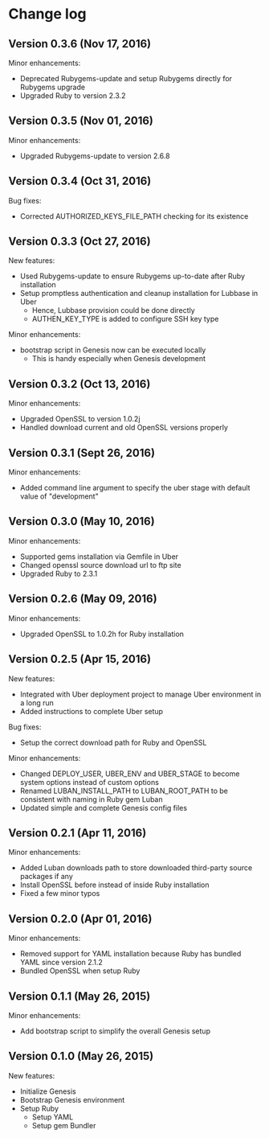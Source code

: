 # Change log

## Version 0.3.6 (Nov 17, 2016)

Minor enhancements:
  * Deprecated Rubygems-update and setup Rubygems directly for Rubygems upgrade
  * Upgraded Ruby to version 2.3.2

## Version 0.3.5 (Nov 01, 2016)

Minor enhancements:
  * Upgraded Rubygems-update to version 2.6.8

## Version 0.3.4 (Oct 31, 2016)

Bug fixes:
  * Corrected AUTHORIZED_KEYS_FILE_PATH checking for its existence

## Version 0.3.3 (Oct 27, 2016)

New features:
  * Used Rubygems-update to ensure Rubygems up-to-date after Ruby installation
  * Setup promptless authentication and cleanup installation for Lubbase in Uber
    * Hence, Lubbase provision could be done directly
    * AUTHEN_KEY_TYPE is added to configure SSH key type

Minor enhancements:
  * bootstrap script in Genesis now can be executed locally
    * This is handy especially when Genesis development

## Version 0.3.2 (Oct 13, 2016)

Minor enhancements:
  * Upgraded OpenSSL to version 1.0.2j
  * Handled download current and old OpenSSL versions properly

## Version 0.3.1 (Sept 26, 2016)

Minor enhancements:
  * Added command line argument to specify the uber stage with default value of "development"

## Version 0.3.0 (May 10, 2016)

Minor enhancements: 
  * Supported gems installation via Gemfile in Uber
  * Changed openssl source download url to ftp site
  * Upgraded Ruby to 2.3.1

## Version 0.2.6 (May 09, 2016)

Minor enhancements:
  * Upgraded OpenSSL to 1.0.2h for Ruby installation

## Version 0.2.5 (Apr 15, 2016)

New features:
  * Integrated with Uber deployment project to manage Uber environment in a long run
  * Added instructions to complete Uber setup

Bug fixes:
  * Setup the correct download path for Ruby and OpenSSL

Minor enhancements:
  * Changed DEPLOY_USER, UBER_ENV and UBER_STAGE to become system options instead of custom options
  * Renamed LUBAN_INSTALL_PATH to LUBAN_ROOT_PATH to be consistent with naming in Ruby gem Luban
  * Updated simple and complete Genesis config files


## Version 0.2.1 (Apr 11, 2016)

Minor enhancements:
  * Added Luban downloads path to store downloaded third-party source packages if any
  * Install OpenSSL before instead of inside Ruby installation
  * Fixed a few minor typos

## Version 0.2.0 (Apr 01, 2016)

Minor enhancements:
  * Removed support for YAML installation because Ruby has bundled YAML since version 2.1.2
  * Bundled OpenSSL when setup Ruby

## Version 0.1.1 (May 26, 2015)

Minor enhancements:
  * Add bootstrap script to simplify the overall Genesis setup

## Version 0.1.0 (May 26, 2015)

New features:
  * Initialize Genesis
  * Bootstrap Genesis environment
  * Setup Ruby
    * Setup YAML
    * Setup gem Bundler
